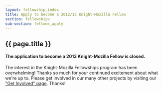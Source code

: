 ```yaml
---
layout: fellowship_index
title: Apply to become a 2012/13 Knight-Mozilla Fellow
section: fellowships
sub-section: fellows_apply
---
```

<h2>{{ page.title }}</h2>
<h4>The application to become a 2013 Knight-Mozilla Fellow is closed.</h4>
<p>The interest in the Knight-Mozilla Fellowships program has been overwhelming! Thanks so much for your continued excitement about what we're up to. Please get involved in our many other projects by visiting our <a href="../getinvolved.html">"Get Involved" page</a>. Thanks!</p>